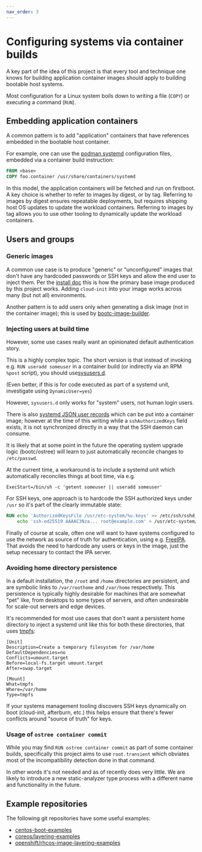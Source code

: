 ```yaml
---
nav_order: 3
---
```


# Configuring systems via container builds

A key part of the idea of this project is that every tool and technique
one knows for building application container images should apply
to building bootable host systems.

Most configuration for a Linux system boils down to writing a file (`COPY`)
or executing a command (`RUN`).

## Embedding application containers

A common pattern is to add "application" containers that have references
embedded in the bootable host container.

For example, one can use the [podman systemd](https://docs.podman.io/en/latest/markdown/podman-systemd.unit.5.html)
configuration files, embedded via a container build instruction:

```dockerfile
FROM <base>
COPY foo.container /usr/share/containers/systemd
```

In this model, the application containers will be fetched and run on firstboot.
A key choice is whether to refer to images by digest, or by tag.  Referring
to images by digest ensures repeatable deployments, but requires shipping
host OS updates to update the workload containers.  Referring to images
by tag allows you to use other tooling to dynamically update the workload
containers.

## Users and groups

### Generic images

A common use case is to produce "generic" or "unconfigured" images that
don't have any hardcoded passwords or SSH keys and allow the end user to
inject them.  Per the [install doc](install.md) this is how the primary base
image produced by this project works.  Adding `cloud-init` into your image
works across many (but not all) environments.

Another pattern is to add users only when generating a disk image (not
in the container image); this is used by [bootc-image-builder](https://github.com/osbuild/bootc-image-builder).

### Injecting users at build time

However, some use cases really want an opinionated default authentication
story.

This is a highly complex topic.  The short version is that instead of invoking
e.g. `RUN useradd someuser` in a container build (or indirectly via an RPM
`%post` script), you should use[sysusers.d](https://www.freedesktop.org/software/systemd/man/latest/sysusers.d.html#).

(Even better, if this is for code executed as part of a systemd unit, investigate
 using `DynamicUser=yes`)

However, `sysusers.d` only works for "system" users, not human login users.

There is also [systemd JSON user records](https://systemd.io/USER_RECORD/)
which can be put into a container image; however at the time of this
writing while a `sshAuthorizedKeys` field exists, it is not synchronized
directly in a way that the SSH daemon can consume.

It is likely that at some point in the future the operating system upgrade logic
(bootc/ostree) will learn to just automatically reconcile changes to `/etc/passwd`.

At the current time, a workaround is to include a systemd unit which automatically
reconciles things at boot time, via e.g.

```text
ExecStart=/bin/sh -c 'getent someuser || useradd someuser'
```

For SSH keys, one approach is to hardcode the SSH authorized keys under `/usr`
so it's part of the clearly immutable state:

```dockerfile
RUN echo 'AuthorizedKeysFile /usr/etc-system/%u.keys' >> /etc/ssh/sshd_config.d/30-auth-system.conf && \
    echo 'ssh-ed25519 AAAAC3Nza... root@example.com' > /usr/etc-system/root.keys && chmod 0600 /usr/etc-system/root.keys
```

Finally of course at scale, often one will want to have systems configured
to use the network as source of truth for authentication, using e.g. [FreeIPA](https://www.freeipa.org/).
That avoids the need to hardcode any users or keys in the image, just the
setup necessary to contact the IPA server.

### Avoiding home directory persistence

In a default installation, the `/root` and `/home` directories are persistent,
and are symbolic links to `/var/roothome` and `/var/home` respectively. This
persistence is typically highly desirable for machines that are somewhat "pet"
like, from desktops to some types of servers, and often undesirable for
scale-out servers and edge devices.

It's recommended for most use cases that don't want a persistent home
directory to inject a systemd unit like this for both these directories,
that uses [tmpfs](https://www.kernel.org/doc/html/latest/filesystems/tmpfs.html):

```systemd
[Unit]
Description=Create a temporary filesystem for /var/home
DefaultDependencies=no
Conflicts=umount.target
Before=local-fs.target umount.target
After=swap.target

[Mount]
What=tmpfs
Where=/var/home
Type=tmpfs
```

If your systems management tooling discovers SSH keys dynamically
on boot (cloud-init, afterburn, etc.) this helps ensure that there's fewer
conflicts around "source of truth" for keys.

### Usage of `ostree container commit`

While you may find `RUN ostree container commit` as part of some
container builds, specifically this project aims to use
`root.transient` which obviates most of the incompatibility
detection done in that command.

In other words it's not needed and as of recently does very little.  We are likely
to introduce a new static-analyzer type process with a different name
and functionality in the future.

## Example repositories

The following git repositories have some useful examples:

- [centos-boot-examples](https://gitlab.com/CentOS/cloud/centos-boot-examples)
- [coreos/layering-examples](https://github.com/coreos/layering-examples)
- [openshift/rhcos-image-layering-examples](https://github.com/openshift/rhcos-image-layering-examples/)
